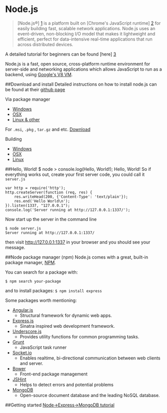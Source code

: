 Node.js
==================
>[Node.js®] [1] is a platform built on [Chrome's JavaScript runtime] [2] for easily building fast, scalable network applications. Node.js uses an event-driven, non-blocking I/O model that makes it lightweight and efficient, perfect for data-intensive real-time applications that run across distributed devices.

A detailed tutorial for beginners can be found [here] [3]

Node.js is a fast, open source, cross-platform runtime environment for server-side and networking applications which allows JavaScript to run as a backend, using [Google's V8 VM][2].

##Download and install
Detailed instructions on how to install node.js can be found at their [github page](https://github.com/joyent/node/wiki/Installation)

Via package manager
+ [Windows](https://github.com/joyent/node/wiki/Installing-Node.js-via-package-manager#windows)
+ [OSX](https://github.com/joyent/node/wiki/Installing-Node.js-via-package-manager#osx)
+ [Linux & other](https://github.com/joyent/node/wiki/Installing-Node.js-via-package-manager#debian-and-ubuntu-based-linux-distributions)

For `.msi`, `.pkg` , `tar.gz` and etc. [Download](http://nodejs.org/download/)

Building
+ [Windows](https://github.com/joyent/node/wiki/Installation#building-on-windows)
+ [OSX](https://github.com/joyent/node/wiki/Installation#building-on-mac)
+ [Linux](https://github.com/joyent/node/wiki/Installation#building-on-linux)

##Hello, World!
    $ node
    > console.log(Hello, World!);
    Hello, World!
   So if everything works out, create your first server code, you could call it `server.js`
   
    var http = require('http');
    http.createServer(function (req, res) {
	    res.writeHead(200, {'Content-Type': 'text/plain'});
	    res.end('Hello World\n');
	}).listen(1337, "127.0.0.1");
	console.log('Server running at http://127.0.0.1:1337/');
Now start up the server in the command line

    $ node server.js
    Server running at http://127.0.0.1:1337/
    
then visit http://127.0.0.1:1337 in your browser and you should see your message.
   


##Node package manager  (npm)
Node.js comes with a great, built-in package manager, [NPM](https://www.npmjs.org/).

You can search for a package with:

`$ npm search your-package`

and to install packages:
`$ npm install express`

Some packages worth mentioning:
+ [Angular.js](https://angularjs.org/)
    + Structural framework for dynamic web apps.
+ [Express.js](http://expressjs.com/)
    + Sinatra inspired web development framework.
+ [Underscore.js](http://underscorejs.org/)
    + Provides utility functions for common programming tasks.
+ [Grunt](http://gruntjs.com/)
    + JavaScript task runner
+ [Socket.io](http://socket.io/)
   + Enables realtime, bi-directional communication between web clients and server.
+ [Bower](http://bower.io)
    +  Front-end package management
+ [JSHint](https://github.com/jshint/jshint)
    +  Helps to detect errors and potential problems
+ [MongoDB](http://docs.mongodb.org/ecosystem/drivers/node-js/)
    + Open-source document database and the leading NoSQL database.

##Getting started
[Node->Express->MongoDB tutorial](http://cwbuecheler.com/web/tutorials/2013/node-express-mongo/)



[1]: http://nodejs.org/       "Node.js®"
[2]: https://code.google.com/p/v8/ "Chrome's JavaScript runtime"
[3]: http://www.nodebeginner.org/ "NodeBeginner"
[4]: https://github.com/joyent/node "Node GitHub"
